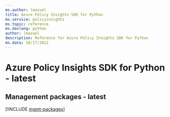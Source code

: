 ```yaml
---
ms.author: lmazuel
title: Azure Policy Insights SDK for Python
ms.service: policyinsights
ms.topic: reference
ms.devlang: python
author: lmazuel
description: Reference for Azure Policy Insights SDK for Python
ms.data: 10/17/2022
---
```

# Azure Policy Insights SDK for Python - latest

## Management packages - latest
[!INCLUDE [mgmt-packages](policy-insights-mgmt-index.md)]